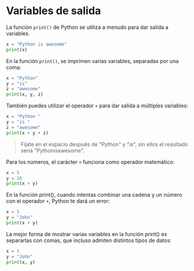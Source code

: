 # Variables de salida

La función `print()` de Python se utiliza a menudo para dar salida a variables.

```python
x = "Python is awesome"
print(x)
```

En la función `print()`, se imprimen varias variables, separadas por una coma:

```python
x = "Python"
y = "is"
z = "awesome"
print(x, y, z)
```

También puedes utilizar el operador `+` para dar salida a múltiples variables:

```python
x = "Python "
y = "is "
z = "awesome"
print(x + y + z)
```

> Fíjate en el espacio después de "Python" y "is", sin ellos el resultado sería "Pythonisawesome".

Para los números, el carácter `+` funciona como operador matemático:

```python
x = 5
y = 10
print(x + y)
```

En la función print(), cuando intentas combinar una cadena y un número con el operador `+`, Python te dará un error:

```python
x = 5
y = "John"
print(x + y)
```

La mejor forma de mostrar varias variables en la función print() es separarlas con comas, que incluso admiten distintos tipos de datos:

```python
x = 5
y = "John"
print(x, y)
```